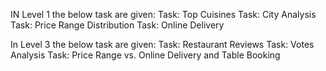 IN Level 1 the below task are given:
Task: Top Cuisines
Task: City Analysis
Task: Price Range Distribution
Task: Online Delivery

In Level 3 the below task are given:
Task: Restaurant Reviews
Task: Votes Analysis
Task: Price Range vs. Online Delivery and Table Booking
